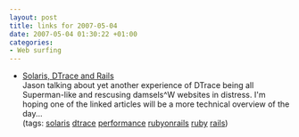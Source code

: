 ```yaml
---
layout: post
title: links for 2007-05-04
date: 2007-05-04 01:30:22 +01:00
categories:
- Web surfing
---
```

<ul class="delicious">
	<li>
		<div class="delicious-link"><a href="http://joyeur.com/2007/04/24/solaris-dtrace-and-rails">Solaris, DTrace and Rails</a></div>
		<div class="delicious-extended">Jason talking about yet another experience of DTrace being all Superman-like and rescusing damsels^W websites in distress.  I'm hoping one of the linked articles will be a more technical overview of the day...</div>
		<div class="delicious-tags">(tags: <a href="http://del.icio.us/mathie/solaris">solaris</a> <a href="http://del.icio.us/mathie/dtrace">dtrace</a> <a href="http://del.icio.us/mathie/performance">performance</a> <a href="http://del.icio.us/mathie/rubyonrails">rubyonrails</a> <a href="http://del.icio.us/mathie/ruby">ruby</a> <a href="http://del.icio.us/mathie/rails">rails</a>)</div>
	</li>
</ul>
